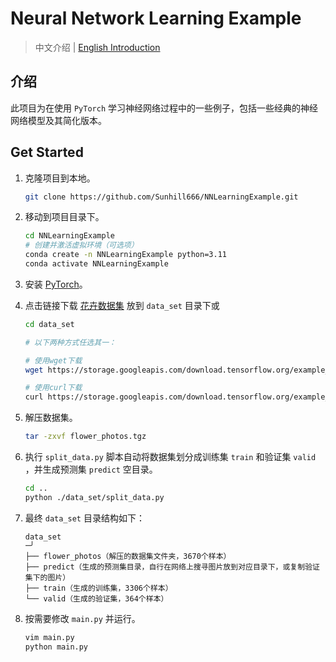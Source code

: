 # Neural Network Learning Example
> 中文介绍 | [English Introduction](README_en.md)

## 介绍

此项目为在使用 `PyTorch` 学习神经网络过程中的一些例子，包括一些经典的神经网络模型及其简化版本。

## Get Started

1. 克隆项目到本地。

    ```bash
    git clone https://github.com/Sunhill666/NNLearningExample.git
    ```

2. 移动到项目目录下。

    ```bash
    cd NNLearningExample
    # 创建并激活虚拟环境（可选项）
    conda create -n NNLearningExample python=3.11
    conda activate NNLearningExample
    ```
3. 安装 [PyTorch](https://pytorch.org/get-started/locally/)。

4. 点击链接下载 [花卉数据集](https://storage.googleapis.com/download.tensorflow.org/example_images/flower_photos.tgz) 放到 `data_set` 目录下或

    ```bash
    cd data_set

    # 以下两种方式任选其一：

    # 使用wget下载
    wget https://storage.googleapis.com/download.tensorflow.org/example_images/flower_photos.tgz

    # 使用curl下载
    curl https://storage.googleapis.com/download.tensorflow.org/example_images/flower_photos.tgz -o flower_photos.tgz
    ```
5. 解压数据集。

    ```bash
    tar -zxvf flower_photos.tgz
    ```

6. 执行 `split_data.py` 脚本自动将数据集划分成训练集 `train` 和验证集 `valid` ，并生成预测集 `predict` 空目录。

    ```bash
    cd ..
    python ./data_set/split_data.py
    ```

7. 最终 `data_set` 目录结构如下：
    ```text
    data_set                                                                                                                                                                                                                                                                                         ─╯
    ├── flower_photos（解压的数据集文件夹，3670个样本）
    ├── predict（生成的预测集目录，自行在网络上搜寻图片放到对应目录下，或复制验证集下的图片）
    ├── train（生成的训练集，3306个样本）
    └── valid（生成的验证集，364个样本）
    ```

8. 按需要修改 `main.py` 并运行。

    ```bash
    vim main.py
    python main.py
    ```
